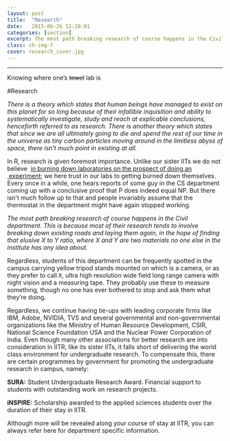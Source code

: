 ```yaml
---
layout: post
title:  "Research"
date:   2015-06-26 12:28:01
categories: [section]
excerpt: The most path breaking research of course happens in the Civil department.
class: ch-img-7
cover: research_cover.jpg
---
```

-------------------------------------------------  

Knowing where one’s <s>towel</s> lab is

\#Research

_There is a theory which states that human beings have managed to exist on this planet for so long because of their infallible inquisition and ability to systematically investigate, study and reach at explicable conclusions, henceforth referred to as research. There is another theory which states that since we are all ultimately going to die and spend the rest of our time in the universe as tiny carbon particles moving around in the limitless abyss of space, there isn't much point in existing at all._

In R, research is given foremost importance. Unlike our sister IITs we do not believe  [in burning down laboratories on the prospect of doing an  experiment](http://www.hindustantimes.com/newdelhi/fire-in-iit-delhi-campus-building-no-injuries/article1-1187543.aspx); we here trust in our labs to getting burned down themselves. Every once in a while, one hears reports of some guy in the CS department coming up with a conclusive proof that P does indeed equal NP. But there isn't much follow up to that and people invariably assume that the thermostat in the department might have again stopped working.

_The most path breaking research of course happens in the Civil department. This is because most of their research tends to involve breaking down existing roads and laying them again, in the hope of finding that elusive X to Y ratio, where X and Y are two materials no one else in the institute has any idea about._

Regardless, students of this department can be frequently spotted in the campus carrying yellow tripod stands mounted on which is a camera, or as they prefer to call it, ultra high resolution wide field long range camera with night vision and a measuring tape. They probably use these to measure something, though no one has ever bothered to stop and ask them what they’re doing.

Regardless, we continue having tie-ups with leading corporate firms like IBM, Adobe, NVIDIA, TVS and several governmental and non-governmental organizations like the Ministry of Human Resource Development, CSIR, National Science Foundation USA and the Nuclear Power Corporation of India. Even though many other associations for better research are into consideration in IITR, like its sister IITs, it falls short of delivering the world class environment for undergraduate research. To compensate this, there are certain programmes by government for promoting the undergraduate research in campus, namely:

__SURA:__ Student Undergraduate Research Award. Financial support to students with outstanding work on research projects.

__iNSPIRE:__ Scholarship awarded to the applied sciences students over the duration of their stay in IITR.  

Although more will be revealed along your course of stay at IITR, you can always refer here for department specific information.
